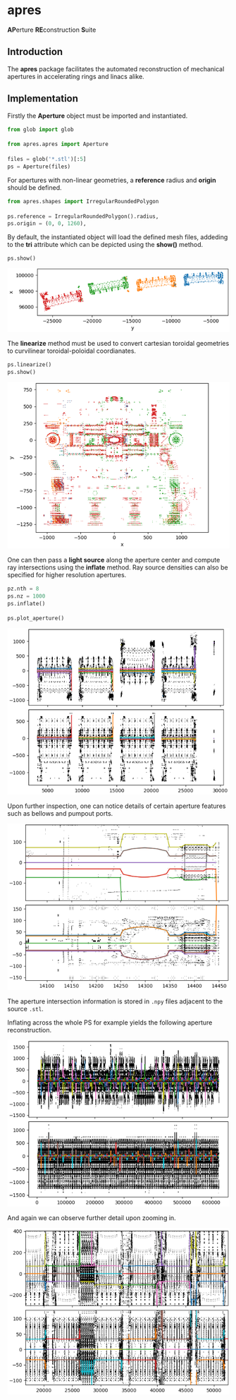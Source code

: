 # apres

**AP**erture **RE**construction **S**uite

## Introduction

The __apres__ package facilitates the automated reconstruction of mechanical apertures in accelerating rings and linacs alike.

## Implementation

Firstly the __Aperture__ object must be imported and instantiated. 

```python
from glob import glob

from apres.apres import Aperture

files = glob('*.stl')[:5]
ps = Aperture(files)
```

For apertures with non-linear geometries, a __reference__ radius and __origin__ should be defined.

```python
from apres.shapes import IrregularRoundedPolygon

ps.reference = IrregularRoundedPolygon().radius,
ps.origin = (0, 0, 1260),
```

By default, the instantiated object will load the defined mesh files, addeding to the __tri__ attribute which can be depicted using the __show()__ method. 

```python
ps.show()
```

![PS Cartesian](./docs/ps_cartesian.png)

The __linearize__ method must be used to convert cartesian toroidal geometries to curvilinear toroidal-poloidal coordianates.

```python
ps.linearize()
ps.show()
```

![PS Linearized](./docs/ps_linearized.png)

One can then pass a __light source__ along the aperture center and compute ray intersections using the __inflate__ method. Ray source densities can also be specified for higher resolution apertures.

```python
pz.nth = 8
ps.nz = 1000
ps.inflate()

ps.plot_aperture()
```

![PS Aperture](./docs/ps_aperture.png)

Upon further inspection, one can notice details of certain aperture features such as bellows and pumpout ports.

![Bellows](./docs/bellows.png)

The aperture intersection information is stored in ```.npy``` files adjacent to the source ```.stl```.

Inflating across the whole PS for example yields the following aperture reconstruction.

![PS Aperture (Full)](./docs/ps_aperture.full.png)

And again we can observe further detail upon zooming in.

![PS Aperture (Zoomed)](./docs/ps_aperture.full.zoom.png)
